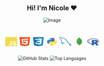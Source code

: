 <div align="center">
  <strong><h2>Hi! I'm Nicole ❤️</h2></strong>
</div>

<div align="center">
  <img width="2000" height="300" alt="Image" src="https://github.com/user-attachments/assets/31241d1e-7280-45a7-8d3d-c0abb1cb3fc4" />
</div>

##                                                                 
<div align="center" style="display: inline_block"><br>
  <img align="center" alt="Nicole-Js" height="30" width="40" src="https://raw.githubusercontent.com/devicons/devicon/master/icons/javascript/javascript-plain.svg">
  <img align="center" alt="Nicole-HTML" height="30" width="40" src="https://raw.githubusercontent.com/devicons/devicon/master/icons/html5/html5-original.svg">
  <img align="center" alt="Nicole-CSS" height="30" width="40" src="https://raw.githubusercontent.com/devicons/devicon/master/icons/css3/css3-original.svg">
  <img align="center" alt="Nicole-Python" height="30" width="40" src="https://raw.githubusercontent.com/devicons/devicon/master/icons/python/python-original.svg">
  <img align="center" alt="Nicole-MySQL" height="30" width="40" src="https://raw.githubusercontent.com/devicons/devicon/master/icons/mysql/mysql-original.svg">
  <img align="center" alt="Nicole-MongoDB" height="30" width="40" src="https://raw.githubusercontent.com/devicons/devicon/master/icons/mongodb/mongodb-original.svg">
  <img align="center" alt="Nicole-R" height="30" width="40" src="https://raw.githubusercontent.com/devicons/devicon/master/icons/r/r-original.svg">
  
</div>



 ##

<div align="center">
  
  <img height="700" width="500" src="https://github-readme-stats.vercel.app/api?username=nicolecristinaw&show_icons=true&theme=radical" alt="GitHub Stats" />
  
  <img height="700" width="500" src="https://github-readme-stats.vercel.app/api/top-langs/?username=nicolecristinaw&layout=compact&theme=radical" alt="Top Languages" />
  
</div>
